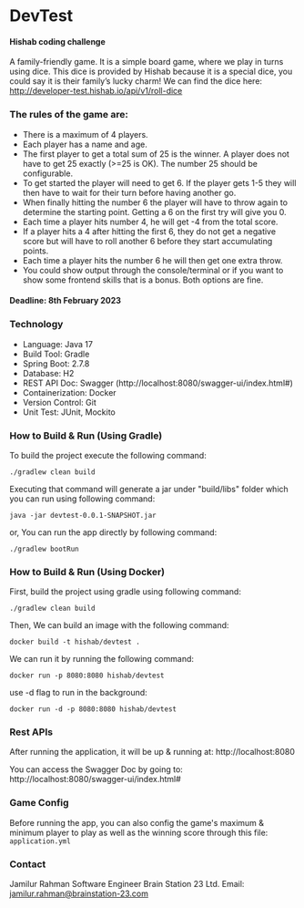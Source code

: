 # DevTest 
#### Hishab coding challenge
A family-friendly game. It is a simple board game, where we play in turns using dice. This dice is provided by Hishab because it is a special dice, you could say it is their family’s lucky charm!
We can find the dice here:
http://developer-test.hishab.io/api/v1/roll-dice

### The rules of the game are:
* There is a maximum of 4 players.
* Each player has a name and age.
* The first player to get a total sum of 25 is the winner. A player does not have to get 25 exactly (>=25 is OK). The number 25 should be configurable.
* To get started the player will need to get 6. If the player gets 1-5 they will then have to wait for their turn before having another go.
* When finally hitting the number 6 the player will have to throw again to determine the starting point. Getting a 6 on the first try will give you 0.
* Each time a player hits number 4, he will get -4 from the total score.
* If a player hits a 4 after hitting the first 6, they do not get a negative score but will have to roll another 6 before they start accumulating points.
* Each time a player hits the number 6 he will then get one extra throw.
* You could show output through the console/terminal or if you want to show some frontend skills that is a bonus. Both options are fine.

#### Deadline: 8th February 2023

### Technology
* Language: Java 17
* Build Tool: Gradle
* Spring Boot: 2.7.8
* Database: H2
* REST API Doc: Swagger (http://localhost:8080/swagger-ui/index.html#)
* Containerization: Docker
* Version Control: Git
* Unit Test: JUnit, Mockito

### How to Build & Run (Using Gradle)
To build the project execute the following command:
```
./gradlew clean build
```
Executing that command will generate a jar under "build/libs" folder which you can run using following command: 
```
java -jar devtest-0.0.1-SNAPSHOT.jar
```
or, You can run the app directly by following command:
```
./gradlew bootRun
```

### How to Build & Run (Using Docker)
First, build the project using gradle using following command:
```
./gradlew clean build
```
Then, We can build an image with the following command:
```
docker build -t hishab/devtest .
```
We can run it by running the following command:
```
docker run -p 8080:8080 hishab/devtest
```
use -d flag to run in the background:
```
docker run -d -p 8080:8080 hishab/devtest
```
### Rest APIs
After running the application, it will be up & running at: 
http://localhost:8080

You can access the Swagger Doc by going to: 
http://localhost:8080/swagger-ui/index.html#

### Game Config
Before running the app, you can also config the game's maximum & minimum player to play as well as the winning score 
through this file: `application.yml`

### Contact
Jamilur Rahman 
Software Engineer 
Brain Station 23 Ltd. 
Email: [jamilur.rahman@brainstation-23.com](mailto:jamilur.rahman@brainstation-23.com)

